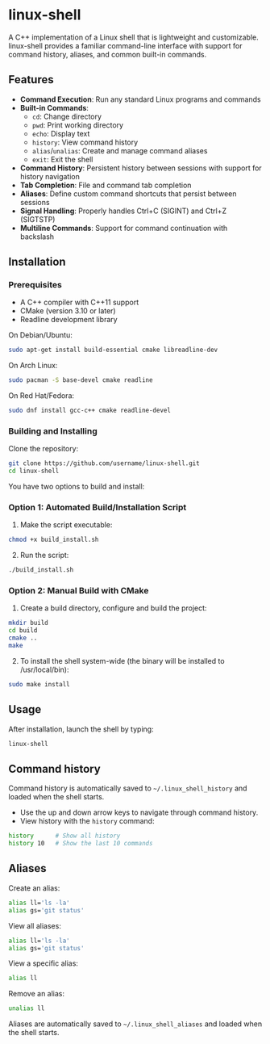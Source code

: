 # linux-shell

A C++ implementation of a Linux shell that is lightweight and customizable. linux-shell provides a familiar command-line interface with support for command history, aliases, and common built-in commands.

## Features

- **Command Execution**: Run any standard Linux programs and commands
- **Built-in Commands**:
  - `cd`: Change directory
  - `pwd`: Print working directory
  - `echo`: Display text
  - `history`: View command history
  - `alias`/`unalias`: Create and manage command aliases
  - `exit`: Exit the shell
- **Command History**: Persistent history between sessions with support for history navigation
- **Tab Completion**: File and command tab completion
- **Aliases**: Define custom command shortcuts that persist between sessions
- **Signal Handling**: Properly handles Ctrl+C (SIGINT) and Ctrl+Z (SIGTSTP)
- **Multiline Commands**: Support for command continuation with backslash

## Installation

### Prerequisites

- A C++ compiler with C++11 support
- CMake (version 3.10 or later)
- Readline development library

On Debian/Ubuntu:
```bash
sudo apt-get install build-essential cmake libreadline-dev
```

On Arch Linux:
```bash
sudo pacman -S base-devel cmake readline
```

On Red Hat/Fedora:
```bash
sudo dnf install gcc-c++ cmake readline-devel
```

### Building and Installing

Clone the repository:
```bash
git clone https://github.com/username/linux-shell.git
cd linux-shell
```

You have two options to build and install:

### Option 1: Automated Build/Installation Script

1. Make the script executable:
```bash
chmod +x build_install.sh
```

2. Run the script:
```bash
./build_install.sh
```

### Option 2: Manual Build with CMake

1. Create a build directory, configure and build the project:
```bash
mkdir build
cd build
cmake ..
make
```

2. To install the shell system-wide (the binary will be installed to /usr/local/bin):
```bash
sudo make install
```

## Usage

After installation, launch the shell by typing:
```bash
linux-shell
```

## Command history

Command history is automatically saved to `~/.linux_shell_history` and loaded when the shell starts.

- Use the up and down arrow keys to navigate through command history.
- View history with the `history` command:
```bash
history      # Show all history
history 10   # Show the last 10 commands
```

## Aliases

Create an alias:
```bash
alias ll='ls -la'
alias gs='git status'
```

View all aliases:
```bash
alias ll='ls -la'
alias gs='git status'
```

View a specific alias:
```bash
alias ll
```

Remove an alias:
```bash
unalias ll
```

Aliases are automatically saved to `~/.linux_shell_aliases` and loaded when the shell starts.
